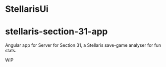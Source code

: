 # StellarisUi
# stellaris-section-31-app

Angular app for Server for Section 31, a Stellaris save-game analyser for fun stats.

WIP





